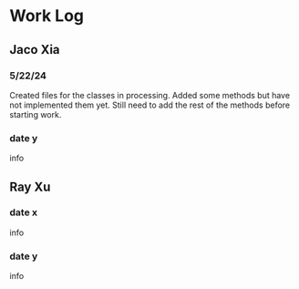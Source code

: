# Work Log

## Jaco Xia

### 5/22/24

Created files for the classes in processing. Added some methods
but have not implemented them yet. Still need to add the rest of the
methods before starting work.

### date y

info


## Ray Xu

### date x

info

### date y

info
